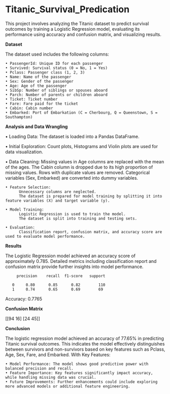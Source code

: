 # Titanic_Survival_Predication
This project involves analyzing the Titanic dataset to predict survival outcomes by training a Logistic Regression model, evaluating its performance using accuracy and confusion matrix, and visualizing results.

**Dataset**

The dataset used includes the following columns:

    • PassengerId: Unique ID for each passenger  
    • Survived: Survival status (0 = No, 1 = Yes)  
    • Pclass: Passenger class (1, 2, 3)  
    • Name: Name of the passenger  
    • Sex: Gender of the passenger  
    • Age: Age of the passenger  
    • SibSp: Number of siblings or spouses aboard  
    • Parch: Number of parents or children aboard  
    • Ticket: Ticket number  
    • Fare: Fare paid for the ticket  
    • Cabin: Cabin number  
    • Embarked: Port of Embarkation (C = Cherbourg, Q = Queenstown, S = Southampton)  

**Analysis and Data Wrangling**

   • Loading Data:
          The dataset is loaded into a Pandas DataFrame.
  
   • Initial Exploration:
          Count plots, Histograms and Violin plots are used for data visualization.
  
   • Data Cleaning:
          Missing values in Age columns are replaced with the mean of the ages.
          The Cabin column is dropped due to its high proportion of missing values.
          Rows with duplicate values are removed.
          Categorical variables (Sex, Embarked) are converted into dummy variables.
  
    • Feature Selection:
          Unnecessary columns are neglected.
          The dataset is prepared for model training by splitting it into feature variables (X) and target variable (y).
  
    • Model Training:
          Logistic Regression is used to train the model.
          The dataset is split into training and testing sets.
  
    • Evaluation:
          Classification report, confusion matrix, and accuracy score are used to evaluate model performance.
        
**Results**

The Logistic Regression model achieved an accuracy score of approximately 0.785. Detailed metrics including classification report and confusion matrix provide further insights into model performance.

         precision    recall  f1-score   support  

       0     0.80      0.85      0.82        110  
       1     0.74      0.65      0.69        69  

Accuracy: 0.7765

**Confusion Matrix**

[[94 16] [24 45]]

**Conclusion**

The logistic regression model achieved an accuracy of 77.65% in predicting Titanic survival outcomes. This indicates the model effectively distinguishes between survivors and non-survivors based on key features such as Pclass, Age, Sex, Fare, and Embarked. With Key Features:

    • Model Performance: The model shows good predictive power with balanced precision and recall.
    • Feature Importance: Key features significantly impact accuracy, while handling missing data was crucial.
    • Future Improvements: Further enhancements could include exploring more advanced models or additional feature engineering.
